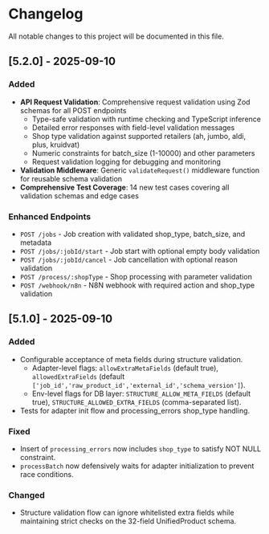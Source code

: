 # Changelog

All notable changes to this project will be documented in this file.

## [5.2.0] - 2025-09-10
### Added
- **API Request Validation**: Comprehensive request validation using Zod schemas for all POST endpoints
  - Type-safe validation with runtime checking and TypeScript inference
  - Detailed error responses with field-level validation messages
  - Shop type validation against supported retailers (ah, jumbo, aldi, plus, kruidvat)
  - Numeric constraints for batch_size (1-10000) and other parameters
  - Request validation logging for debugging and monitoring
- **Validation Middleware**: Generic `validateRequest()` middleware function for reusable schema validation
- **Comprehensive Test Coverage**: 14 new test cases covering all validation schemas and edge cases

### Enhanced Endpoints
- `POST /jobs` - Job creation with validated shop_type, batch_size, and metadata
- `POST /jobs/:jobId/start` - Job start with optional empty body validation
- `POST /jobs/:jobId/cancel` - Job cancellation with optional reason validation
- `POST /process/:shopType` - Shop processing with parameter validation
- `POST /webhook/n8n` - N8N webhook with required action and shop_type validation

## [5.1.0] - 2025-09-10
### Added
- Configurable acceptance of meta fields during structure validation.
  - Adapter-level flags: `allowExtraMetaFields` (default true), `allowedExtraFields` (default `['job_id','raw_product_id','external_id','schema_version']`).
  - Env-level flags for DB layer: `STRUCTURE_ALLOW_META_FIELDS` (default true), `STRUCTURE_ALLOWED_EXTRA_FIELDS` (comma-separated list).
- Tests for adapter init flow and processing_errors shop_type handling.

### Fixed
- Insert of `processing_errors` now includes `shop_type` to satisfy NOT NULL constraint.
- `processBatch` now defensively waits for adapter initialization to prevent race conditions.

### Changed
- Structure validation flow can ignore whitelisted extra fields while maintaining strict checks on the 32-field UnifiedProduct schema.

